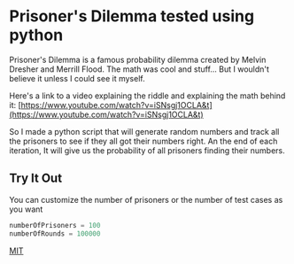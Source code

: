 # Prisoner's Dilemma tested using python

Prisoner's Dilemma is a famous probability dilemma created by Melvin Dresher and Merrill Flood. The math was cool and stuff... But I wouldn't believe it unless I could see it myself.

Here's a link to a video explaining the riddle and explaining the math behind it:
[https://www.youtube.com/watch?v=iSNsgj1OCLA&t](https://www.youtube.com/watch?v=iSNsgj1OCLA&t)

So I made a python script that will generate random numbers and track all the prisoners to see if they all got their numbers right. An the end of each iteration, It will give us the probability of all prisoners finding their numbers.

## Try It Out

You can customize the number of prisoners or the number of test cases as you want

```python
numberOfPrisoners = 100
numberOfRounds = 100000 
```

[MIT](https://choosealicense.com/licenses/mit/)

